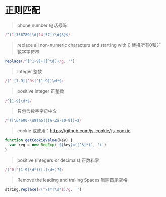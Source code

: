 # 正则匹配

> phone number 电话号码
```js
/^(1[356789]\d|14[57])\d{8}$/
```

> replace all non-numeric characters and starting with 0 替换所有0和非数字字符串
```js
replace(/^[^1-9]+|[^\d]+/g, '')
```

> integer 整数
```js
/(^-[1-9]|^0$|^[1-9])\d*$/
```

> positive integer 正整数
```js
/^[1-9]\d*$/
```

> 只包含数字字母中文
```js
/^([\u4e00-\u9fa5]|[A-Za-z0-9])+$/
```

> cookie
或使用：https://github.com/js-cookie/js-cookie
```js
function getCookieValue(key) {
  var reg = new RegExp(`${key}=([^&]*)`, 'i')
}
```

> positive (integers or decimals) 正数和零
```js
/(^0|^[1-9]\d*)([.]\d+)?$/
```

> Remove the leading and trailing Spaces 删除首尾空格
```js
string.replace(/(^\s*|\s*$)/g, '')
```